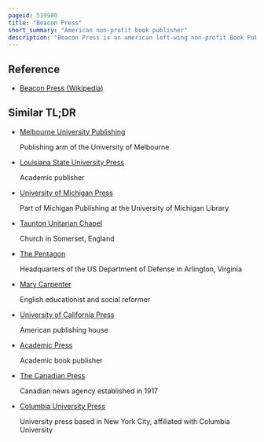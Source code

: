 ```yaml
---
pageid: 519980
title: "Beacon Press"
short_summary: "American non-profit book publisher"
description: "Beacon Press is an american left-wing non-profit Book Publisher. Founded in 1854 by the American Unitarian Association, it is currently a department of the Unitarian Universalist Association. It is known for publishing Authors such as James Baldwin, Mary Oliver, Martin Luther King Jr. , and Viktor Frankl, as well as the Pentagon Papers."
---
```


## Reference

- [Beacon Press (Wikipedia)](https://en.wikipedia.org/?curid=519980)

## Similar TL;DR

- [Melbourne University Publishing](/tldr/en/melbourne-university-publishing)

  Publishing arm of the University of Melbourne

- [Louisiana State University Press](/tldr/en/louisiana-state-university-press)

  Academic publisher

- [University of Michigan Press](/tldr/en/university-of-michigan-press)

  Part of Michigan Publishing at the University of Michigan Library

- [Taunton Unitarian Chapel](/tldr/en/taunton-unitarian-chapel)

  Church in Somerset, England

- [The Pentagon](/tldr/en/the-pentagon)

  Headquarters of the US Department of Defense in Arlington, Virginia

- [Mary Carpenter](/tldr/en/mary-carpenter)

  English educationist and social reformer

- [University of California Press](/tldr/en/university-of-california-press)

  American publishing house

- [Academic Press](/tldr/en/academic-press)

  Academic book publisher

- [The Canadian Press](/tldr/en/the-canadian-press)

  Canadian news agency established in 1917

- [Columbia University Press](/tldr/en/columbia-university-press)

  University press based in New York City, affiliated with Columbia University
